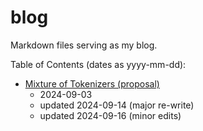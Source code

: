# blog

Markdown files serving as my blog.

Table of Contents (dates as yyyy-mm-dd):

- [Mixture of Tokenizers (proposal)](contents/mixture-of-tokenizers/README.md) 
  - 2024-09-03
  - updated 2024-09-14 (major re-write)
  - updated 2024-09-16 (minor edits)
